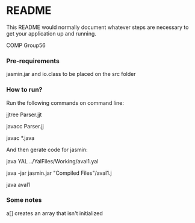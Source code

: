 # README #

This README would normally document whatever steps are necessary to get your application up and running.

COMP Group56

### Pre-requirements ###

jasmin.jar and io.class to be placed on the src folder

### How to run? ###

Run the following commands on command line:

jjtree Parser.jjt

javacc Parser.jj

javac *.java

And then gerate code for jasmin:

java YAL ../YalFiles/Working/aval1.yal

java -jar jasmin.jar "Compiled Files"/aval1.j

java aval1

### Some notes ###

a[] creates an array that isn't initialized